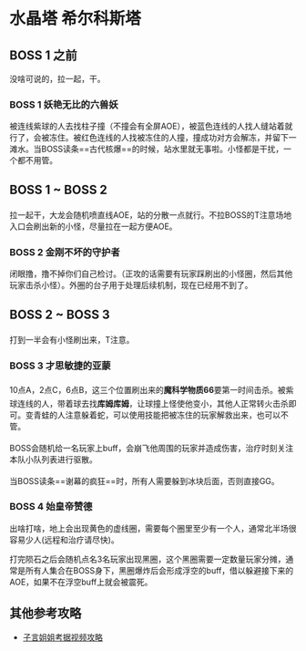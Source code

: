 # 水晶塔 希尔科斯塔

## BOSS 1 之前

没啥可说的，拉一起，干。

### BOSS 1 妖艳无比的六兽妖

被连线紫球的人去找柱子撞（不撞会有全屏AOE），被蓝色连线的人找人缝站着就行了，会被冻住。被红色连线的人找被冻住的人撞，撞成功对方会解冻，并留下一滩水。当BOSS读条==古代核爆==的时候，站水里就无事啦。小怪都是干扰，一个都不用管。

## BOSS 1 ~ BOSS 2

拉一起干，大龙会随机喷直线AOE，站的分散一点就行。不拉BOSS的<img class="no-zoom sm-icon" :src="$withBase('/images/jobs/tank.png')" height="20">T注意场地入口会刷出新的小怪，尽量拉在一起方便AOE。

### BOSS 2 金刚不坏的守护者

闭眼撸，撸不掉你们自己检讨。（正攻的话需要有玩家踩刷出的小怪圈，然后其他玩家击杀小怪）。外圈的台子用于处理后续机制，现在已经用不到了。

## BOSS 2 ~ BOSS 3

打到一半会有小怪刷出来，<img class="no-zoom sm-icon" :src="$withBase('/images/jobs/tank.png')" height="20">T注意。

### BOSS 3 才思敏捷的亚蒙

10点A，2点C，6点B，这三个位置刷出来的**魔科学物质66**要<img class="no-zoom sm-icon" :src="$withBase('/images/jobs/dps.png')" height="20">第一时间击杀。被紫球连线的人，带着球去找**库姆库姆**，让球撞上怪使他变小，<img class="no-zoom sm-icon" :src="$withBase('/images/jobs/dps.png')" height="20">其他人正常转火击杀即可。变青蛙的人注意躲着蛇，可以使用技能把被冻住的玩家解救出来，也可以不管。

BOSS会随机给一名玩家上<Status :id="509" name="魔炸弹" />buff，会崩飞他周围的玩家并造成伤害，<img class="no-zoom sm-icon" :src="$withBase('/images/jobs/healer.png')" height="20">治疗时刻关注本队小队列表进行驱散。

当BOSS读条==谢幕的疯狂==时，<img class="no-zoom sm-icon" :src="$withBase('/images/jobs/tank.png')" height="20"><img class="no-zoom sm-icon" :src="$withBase('/images/jobs/healer.png')" height="20"><img class="no-zoom sm-icon" :src="$withBase('/images/jobs/dps.png')" height="20">所有人需要躲到冰块后面，否则直接GG。

### BOSS 4 始皇帝赞德

出啥打啥，地上会出现黄色的虚线圈，需要每个圈里至少有一个人，通常北半场很容易少人(远程和治疗请尽快)。

打完陨石之后会随机点名3名玩家出现黑圈，这个黑圈需要一定数量玩家分摊，通常是所有人集合在BOSS身下，黑圈爆炸后会形成浮空的buff，借以躲避接下来的AOE，如果不在浮空buff上就会被震死。

## 其他参考攻略

* [子言姐姐考据视频攻略](https://www.bilibili.com/video/av17434279)